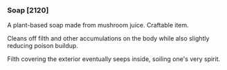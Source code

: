### Soap [2120]

A plant-based soap made from mushroom juice. Craftable item.

Cleans off filth and other accumulations on the body while also slightly reducing poison buildup.

Filth covering the exterior eventually seeps inside, soiling one's very spirit.